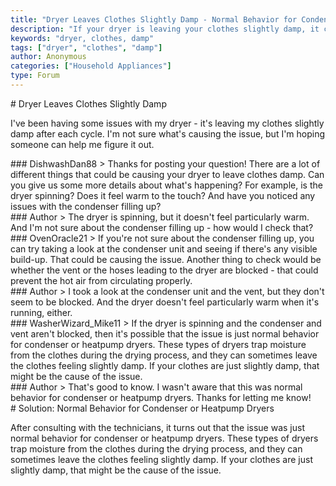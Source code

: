 ```yaml
---
title: "Dryer Leaves Clothes Slightly Damp - Normal Behavior for Condenser or Heatpump Dryers"
description: "If your dryer is leaving your clothes slightly damp, it can be frustrating and difficult to figure out what's causing the issue. Here are some tips to help you diagnose and understand the problem."
keywords: "dryer, clothes, damp"
tags: ["dryer", "clothes", "damp"]
author: Anonymous
categories: ["Household Appliances"]
type: Forum
---
```


<div class="initial-post">
    # Dryer Leaves Clothes Slightly Damp
    <p>I've been having some issues with my dryer - it's leaving my clothes slightly damp after each cycle. I'm not sure what's causing the issue, but I'm hoping someone can help me figure it out.</p>
</div>

<div class="reply technician">
    ### DishwashDan88
    > Thanks for posting your question! There are a lot of different things that could be causing your dryer to leave clothes damp. Can you give us some more details about what's happening? For example, is the dryer spinning? Does it feel warm to the touch? And have you noticed any issues with the condenser filling up?
</div>

<div class="reply author">
    ### Author
    > The dryer is spinning, but it doesn't feel particularly warm. And I'm not sure about the condenser filling up - how would I check that?
</div>

<div class="reply technician">
    ### OvenOracle21
    > If you're not sure about the condenser filling up, you can try taking a look at the condenser unit and seeing if there's any visible build-up. That could be causing the issue. Another thing to check would be whether the vent or the hoses leading to the dryer are blocked - that could prevent the hot air from circulating properly.
</div>

<div class="reply author">
    ### Author
    > I took a look at the condenser unit and the vent, but they don't seem to be blocked. And the dryer doesn't feel particularly warm when it's running, either.
</div>

<div class="reply technician">
    ### WasherWizard_Mike11
    > If the dryer is spinning and the condenser and vent aren't blocked, then it's possible that the issue is just normal behavior for condenser or heatpump dryers. These types of dryers trap moisture from the clothes during the drying process, and they can sometimes leave the clothes feeling slightly damp. If your clothes are just slightly damp, that might be the cause of the issue.
</div>

<div class="reply author">
    ### Author
    > That's good to know. I wasn't aware that this was normal behavior for condenser or heatpump dryers. Thanks for letting me know!
</div>

<div class="initial-post">
    # Solution: Normal Behavior for Condenser or Heatpump Dryers
    <p>After consulting with the technicians, it turns out that the issue was just normal behavior for condenser or heatpump dryers. These types of dryers trap moisture from the clothes during the drying process, and they can sometimes leave the clothes feeling slightly damp. If your clothes are just slightly damp, that might be the cause of the issue.</p>
</div>